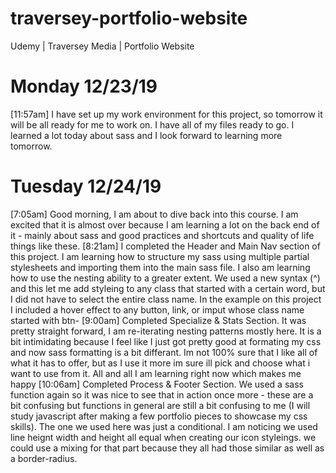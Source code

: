 # traversey-portfolio-website
Udemy | Traversey Media | Portfolio Website

# Monday 12/23/19
[11:57am] 
I have set up my work environment for this project, so tomorrow it will be all ready for me to work on. I have all of my files ready to go. I learned a lot today about sass and I look forward to learning more tomorrow.

# Tuesday 12/24/19
[7:05am]
Good morning, I am about to dive back into this course. I am excited that it is almost over because I am learning a lot on the back end of it - mainly about sass and good practices and shortcuts and quality of life things like these.
[8:21am]
I completed the Header and Main Nav section of this project. I am learning how to structure my sass using multiple partial stylesheets and importing them into the main sass file. I also am learning how to use the nesting ability to a greater extent. We used a new syntax (^) and this let me add styleing to any class that started with a certain word, but I did not have to select the entire class name. In the example on this project I included a hover effect to any button, link, or imput whose class name started with btn- 
[9:00am]
Completed Specialize & Stats Section. It was pretty straight forward, I am re-iterating nesting patterns mostly here. It is a bit intimidating because I feel like I just got pretty good at formating my css and now sass formatting is a bit differant. Im not 100% sure that I like all of what it has to offer, but as I use it more im sure ill pick and choose what i want to use from it. All and all I am learning right now which makes me happy
[10:06am]
Completed Process & Footer Section. We used a sass function again so it was nice to see that in action once more - these are a bit confusing but functions in general are still a bit confusing to me (I will study javascript after making a few portfolio pieces to showcase my css skills). The one we used here was just a conditional. I am noticing we used line heignt width and height all equal when creating our icon styleings. we could use a mixing for that part because they all had those similar as well as a border-radius.